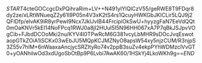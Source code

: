 $START$4cteGOCcgcDxPQihraRim+LV++N491ylYlQlCzV55/geRWE8T9FDqr8dy2ze/xLRtWNueqZ2y61l9P05n4V3xK2tS4rs1QcuyHWKGbJKlCLir5LQJ9j2QFIDfp/elvAK9iR8yrPewI9Ncx7JklJvIB44FrcipiOkSwU+hyyzgFaN7EeVdQQt0mOaKNVr5kEI14NoFPcq1RWJ0a8jI2HUul5I5N96HH067xA7P7qBkJSJpvVOgCib+FJbdDCOoMki2nu/KYV4I0TPwRcM6G381vcyLbMHR9sDOcJvqEswotaopGTkZOiA1iSCKx03wEbJU5MQpKCJMZNyO8apsW54xy5njzCUM/R3njpS3Z55v7hIM+6nWaaxaAncjycSRZItyRo74v2ppB3suZv4ekpPYhWDMzclVvGT0+yOANhilwOd3xdUgoSbOtBp9P6Lvbi7AwAK60/1HSkYj4LkoWKh9g==$END$